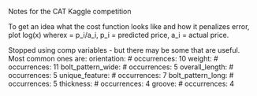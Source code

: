 
Notes for the CAT Kaggle competition


To get an idea what the cost function looks like and how it penalizes error, plot log(x) wherex = p_i/a_i, p_i = predicted price, a_i = actual price.

Stopped using comp variables - but there may be some that are useful. Most common ones are: 
orientation: # occurrences: 10
weight: # occurrences: 11
bolt_pattern_wide: # occurrences: 5
overall_length: # occurrences: 5
unique_feature: # occurrences: 7
bolt_pattern_long: # occurrences: 5
thickness: # occurrences: 4
groove: # occurrences: 4
